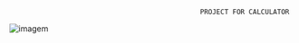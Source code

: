                                                    PROJECT FOR CALCULATOR 
![imagem](https://github.com/user-attachments/assets/08240756-c094-40f8-b11f-e31c2da285cb)
